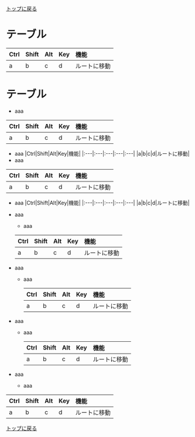 [トップに戻る](../index.md)

# テーブル
|Ctrl|Shift|Alt|Key|機能|
|:---|:---|:---|:---|:---|
|a|b|c|d|ルートに移動|

# テーブル
- aaa

|Ctrl|Shift|Alt|Key|機能|
|:---|:---|:---|:---|:---|
|a|b|c|d|ルートに移動|

- aaa
|Ctrl|Shift|Alt|Key|機能|
|:---|:---|:---|:---|:---|
|a|b|c|d|ルートに移動|
- aaa

|Ctrl|Shift|Alt|Key|機能|
|:---|:---|:---|:---|:---|
|a|b|c|d|ルートに移動|
- aaa
|Ctrl|Shift|Alt|Key|機能|
|:---|:---|:---|:---|:---|
|a|b|c|d|ルートに移動|

- aaa
	- aaa
	
	|Ctrl|Shift|Alt|Key|機能|
	|:---|:---|:---|:---|:---|
	|a|b|c|d|ルートに移動|
	
- aaa
	- aaa
	
		|Ctrl|Shift|Alt|Key|機能|
		|:---|:---|:---|:---|:---|
		|a|b|c|d|ルートに移動|
	
- aaa
	- aaa

		|Ctrl|Shift|Alt|Key|機能|
		|:---|:---|:---|:---|:---|
		|a|b|c|d|ルートに移動|

- aaa
	- aaa
	
|Ctrl|Shift|Alt|Key|機能|
|:---|:---|:---|:---|:---|
|a|b|c|d|ルートに移動|


[トップに戻る](../index.md)

